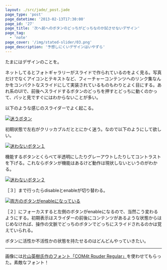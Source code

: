 ```yaml
---
layout: ./src/jade/_post.jade
page_type: 'post'
page_datetime: '2013-02-13T17:30:00'
page_id: '27'
page_title: '次へ前ヘのボタンのどっちがどっちなのか試させないデザイン'
page_tag:
  - 'note'
page_cover: '/img/stated-slider/03.png'
page_description: '予想しにくいデザインはいやずら'
---
```

たまにはデザインのことを。

ネットしてるとフォトギャラリーがスライドで作られているのをよく見る。写真だけでなくアイコンとテキストなど、フィーチャーコンテンツへのリンク集なんかをコンパクトなスライドにして実装されているものもわりとよく目にする。あれ系のUIで、前後へスライドするボタンのどっちを押すとどっちに動くのかって、パッと見ですぐにはわからないことが多い。

以下のような感じのスライダーでよく起こる。

[![迷うボタン](/img/stated-slider/01.png)](/img/stated-slider/01.png "［２］のコンテンツを見たいとき、どっちのボタンを押せばいい？")

初期状態で左右がクリッカブルだととにかく迷う。なので以下のようにして欲しい。

[![迷わないボタン１](/img/stated-slider/02.png)](/img/stated-slider/02.png "機能しない方のボタンをdisableなデザインにする")

機能するボタンとくらべて半透明にしたりグレーアウトしたりしてコントラストを下げる。これならボタンが機能はあるけど動作は現状しないというのがわかる。

[![迷わないボタン２](/img/stated-slider/04.png)](/img/stated-slider/04.png "機能しない方のボタンをdisableなデザインにする２")

［３］まで行ったらdisableとenableが切り替わる。

[![両方のボタンがenableになっている](/img/stated-slider/03.png)](/img/stated-slider/03.png "enable ならコントラストは同じにする")

［２］にフォーカスすると左側のボタンがenableになるので、当然こう変わるようにする。初期表示はスライダーの前後にコンテンツがあるような状態からはじめなければ、操作の文脈でどっちのボタンでどっちにスライドされるのかは覚えていられる。

ボタンに活性か不活性かの状態を持たせるのはどんどんやっていきたい。

---

画像には[片山英樹氏作のフォント「COM4t Rouder Regular」](http://com4t-fff.seesaa.net/article/248838684.html)を使わせてもらった。素敵なフォント！
